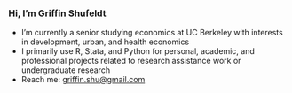 <h3> Hi, I’m Griffin Shufeldt </h3>

- I’m currently a senior studying economics at UC Berkeley with interests in development, urban, and health economics
- I primarily use R, Stata, and Python for personal, academic, and professional projects related to research assistance work or undergraduate research
- Reach me: griffin.shu@gmail.com
